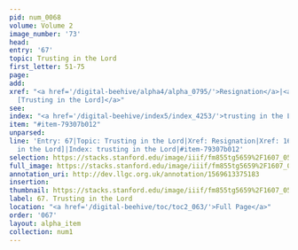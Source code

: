 ```yaml
---
pid: num_0068
volume: Volume 2
image_number: '73'
head: 
entry: '67'
topic: Trusting in the Lord
first_letter: 51-75
page: 
add: 
xref: "<a href='/digital-beehive/alpha4/alpha_0795/'>Resignation</a>|<a href='/digital-beehive/toc/toc2_328/'>1666
  [Trusting in the Lord]</a>"
see: 
index: "<a href='/digital-beehive/index5/index_4253/'>trusting in the Lord</a>"
item: "#item-79307b012"
unparsed: 
line: 'Entry: 67|Topic: Trusting in the Lord|Xref: Resignation|Xref: 1666 [Trusting
  in the Lord]|Index: trusting in the Lord|#item-79307b012'
selection: https://stacks.stanford.edu/image/iiif/fm855tg5659%2F1607_0540/305,3007,3002,549/full/0/default.jpg
full_image: https://stacks.stanford.edu/image/iiif/fm855tg5659%2F1607_0540/full/full/0/default.jpg
annotation_uri: http://dev.llgc.org.uk/annotation/1569613375183
insertion: 
thumbnail: https://stacks.stanford.edu/image/iiif/fm855tg5659%2F1607_0540/305,3007,600,180/250,/0/default.jpg
label: 67. Trusting in the Lord
location: "<a href='/digital-beehive/toc/toc2_063/'>Full Page</a>"
order: '067'
layout: alpha_item
collection: num1
---
```

